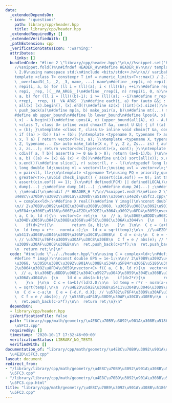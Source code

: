 ```yaml
---
data:
  _extendedDependsOn:
  - icon: ':question:'
    path: library/cpp/header.hpp
    title: library/cpp/header.hpp
  _extendedRequiredBy: []
  _extendedVerifiedWith: []
  _pathExtension: cpp
  _verificationStatusIcon: ':warning:'
  attributes:
    links: []
  bundledCode: "#line 2 \"library/cpp/header.hpp\"\n\n//%snippet.set('header')%\n\
    //%snippet.fold()%\n#ifndef HEADER_H\n#define HEADER_H\n\n// template version\
    \ 2.0\nusing namespace std;\n#include <bits/stdc++.h>\n\n// varibable settings\n\
    template <class T> constexpr T inf = numeric_limits<T>::max() / 2.1;\n\n#define\
    \ _overload3(_1, _2, _3, name, ...) name\n#define _rep(i, n) repi(i, 0, n)\n#define\
    \ repi(i, a, b) for (ll i = (ll)(a); i < (ll)(b); ++i)\n#define rep(...) _overload3(__VA_ARGS__,\
    \ repi, _rep, )(__VA_ARGS__)\n#define _rrep(i, n) rrepi(i, 0, n)\n#define rrepi(i,\
    \ a, b) for (ll i = (ll)((b)-1); i >= (ll)(a); --i)\n#define r_rep(...) _overload3(__VA_ARGS__,\
    \ rrepi, _rrep, )(__VA_ARGS__)\n#define each(i, a) for (auto &&i : a)\n#define\
    \ all(x) (x).begin(), (x).end()\n#define sz(x) ((int)(x).size())\n#define pb(a)\
    \ push_back(a)\n#define mp(a, b) make_pair(a, b)\n#define mt(...) make_tuple(__VA_ARGS__)\n\
    #define ub upper_bound\n#define lb lower_bound\n#define lpos(A, x) (lower_bound(all(A),\
    \ x) - A.begin())\n#define upos(A, x) (upper_bound(all(A), x) - A.begin())\ntemplate\
    \ <class T, class U> inline void chmax(T &a, const U &b) { if ((a) < (b)) (a)\
    \ = (b); }\ntemplate <class T, class U> inline void chmin(T &a, const U &b) {\
    \ if ((a) > (b)) (a) = (b); }\ntemplate <typename X, typename T> auto make_table(X\
    \ x, T a) { return vector<T>(x, a); }\ntemplate <typename X, typename Y, typename\
    \ Z, typename... Zs> auto make_table(X x, Y y, Z z, Zs... zs) { auto cont = make_table(y,\
    \ z, zs...); return vector<decltype(cont)>(x, cont); }\n\ntemplate <class T> T\
    \ cdiv(T a, T b){ assert(a >= 0 && b > 0); return (a+b-1)/b; }\n\n#define is_in(x,\
    \ a, b) ((a) <= (x) && (x) < (b))\n#define uni(x) sort(all(x)); x.erase(unique(all(x)),\
    \ x.end())\n#define slice(l, r) substr(l, r - l)\n\ntypedef long long ll;\ntypedef\
    \ long double ld;\nusing vl = vector<ll>;\nusing vvl = vector<vl>;\nusing pll\
    \ = pair<ll, ll>;\n\ntemplate <typename T>\nusing PQ = priority_queue<T, vector<T>,\
    \ greater<T>>;\nvoid check_input() { assert(cin.eof() == 0); int tmp; cin >> tmp;\
    \ assert(cin.eof() == 1); }\n\n#if defined(PCM) || defined(LOCAL)\n#else\n#define\
    \ dump(...) ;\n#define dump_1d(...) ;\n#define dump_2d(...) ;\n#define cerrendl\
    \ ;\n#endif\n\n#endif /* HEADER_H */\n//%snippet.end()%\n#line 2 \"library/cpp/math/geometry/\\\
    u4e8c\\u70b9\\u3092\\u901a\\u308b\\u5186\\u306e\\u4e2d\\u5fc3.cpp\"\n\nusing C\
    \ = complex<ld>;\n#define X real()\n#define Y imag()\n\nconst double EPS = 1e-1;\n\
    \n// 2\u70B9\u3092\u4E0E\u3048\u308B\u3068, \u305D\u308C\u3092\u901A\u308B\u534A\
    \u5F84r\u306E\u5186\u306E\u4E2D\u592E2\u3064\u3092\u8FD4\u3059\nvector<C> f(C\
    \ a, C b, ld r){\n  vector<C> ret;\n  \n  // a, b\u306E\u8DDD\u96E2\u304C\u5927\
    \u304D\u3059\u304E\u308B\u3068\u4F5C\u308C\u306A\u3044\n  {\n    ld d = abs(a-b);\n\
    \    if(d>2*r){\n        return {a, b};\n    }\n  }\n\n  C c = (a+b)/(ld)2.0;\n\
    \n  ld temp = r*r - norm(a-c);\n  ld x = sqrt(temp);\n\n  //\u4E2D\u592E\u306B\
    \u5411\u304B\u3046\u30D9\u30AF\u30C8\u30EB\n  C d = c-a;\n  C e = {-d.Y, d.X};\
    \ // \u5782\u76F4\u30D9\u30AF\u30C8\u30EB\n  C f = e / abs(e); // \u5358\u4F4D\
    \u30D9\u30AF\u30C8\u30EB\n\n  ret.push_back(c+x*f);\n  ret.push_back(c-x*f);\n\
    \n  return ret;\n}\n"
  code: "#include \"../../header.hpp\"\n\nusing C = complex<ld>;\n#define X real()\n\
    #define Y imag()\n\nconst double EPS = 1e-1;\n\n// 2\u70B9\u3092\u4E0E\u3048\u308B\
    \u3068, \u305D\u308C\u3092\u901A\u308B\u534A\u5F84r\u306E\u5186\u306E\u4E2D\u592E\
    2\u3064\u3092\u8FD4\u3059\nvector<C> f(C a, C b, ld r){\n  vector<C> ret;\n  \n\
    \  // a, b\u306E\u8DDD\u96E2\u304C\u5927\u304D\u3059\u304E\u308B\u3068\u4F5C\u308C\
    \u306A\u3044\n  {\n    ld d = abs(a-b);\n    if(d>2*r){\n        return {a, b};\n\
    \    }\n  }\n\n  C c = (a+b)/(ld)2.0;\n\n  ld temp = r*r - norm(a-c);\n  ld x\
    \ = sqrt(temp);\n\n  //\u4E2D\u592E\u306B\u5411\u304B\u3046\u30D9\u30AF\u30C8\u30EB\
    \n  C d = c-a;\n  C e = {-d.Y, d.X}; // \u5782\u76F4\u30D9\u30AF\u30C8\u30EB\n\
    \  C f = e / abs(e); // \u5358\u4F4D\u30D9\u30AF\u30C8\u30EB\n\n  ret.push_back(c+x*f);\n\
    \  ret.push_back(c-x*f);\n\n  return ret;\n}\n"
  dependsOn:
  - library/cpp/header.hpp
  isVerificationFile: false
  path: "library/cpp/math/geometry/\u4E8C\u70B9\u3092\u901A\u308B\u5186\u306E\u4E2D\
    \u5FC3.cpp"
  requiredBy: []
  timestamp: '2020-10-17 17:32:46+09:00'
  verificationStatus: LIBRARY_NO_TESTS
  verifiedWith: []
documentation_of: "library/cpp/math/geometry/\u4E8C\u70B9\u3092\u901A\u308B\u5186\u306E\
  \u4E2D\u5FC3.cpp"
layout: document
redirect_from:
- "/library/library/cpp/math/geometry/\u4E8C\u70B9\u3092\u901A\u308B\u5186\u306E\u4E2D\
  \u5FC3.cpp"
- "/library/library/cpp/math/geometry/\u4E8C\u70B9\u3092\u901A\u308B\u5186\u306E\u4E2D\
  \u5FC3.cpp.html"
title: "library/cpp/math/geometry/\u4E8C\u70B9\u3092\u901A\u308B\u5186\u306E\u4E2D\
  \u5FC3.cpp"
---
```

